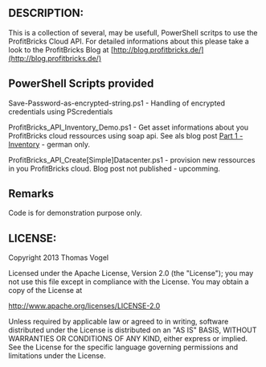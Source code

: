 ## DESCRIPTION:

This is a collection of several, may be usefull, PowerShell scritps to use the ProfitBricks Cloud API. For detailed informations about this please take a look to the ProfitBricks Blog at [http://blog.profitbricks.de/](http://blog.profitbricks.de/)

## PowerShell Scripts provided

Save-Password-as-encrypted-string.ps1 - Handling of encrypted credentials using PScredentials

ProfitBricks_API_Inventory_Demo.ps1 - Get asset informations about you ProfitBricks cloud ressources using soap api. See als blog post [Part 1 - Inventory](http://blog.profitbricks.de/benutzung-der-profitbricks-api-mit-power-shell-teil-1-basics-und-inventarisierung/) - german only.

ProfitBricks_API_Create[Simple]Datacenter.ps1 - provision new ressources in you ProfitBricks cloud. Blog post not published - upcomming.
 

## Remarks

Code is for demonstration purpose only.

## LICENSE:

Copyright 2013 Thomas Vogel

Licensed under the Apache License, Version 2.0 (the "License");
you may not use this file except in compliance with the License.
You may obtain a copy of the License at

http://www.apache.org/licenses/LICENSE-2.0

Unless required by applicable law or agreed to in writing, software
distributed under the License is distributed on an "AS IS" BASIS,
WITHOUT WARRANTIES OR CONDITIONS OF ANY KIND, either express or implied.
See the License for the specific language governing permissions and
limitations under the License.

